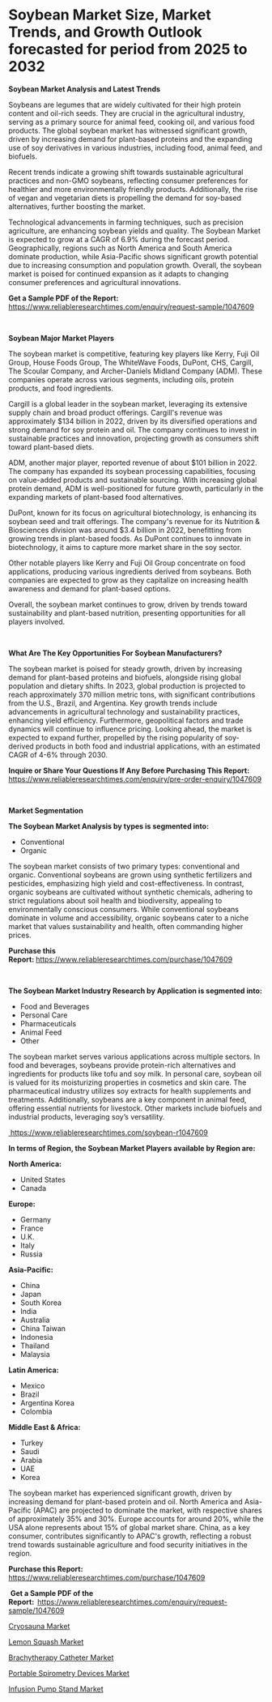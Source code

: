 <p><h1>Soybean Market Size, Market Trends, and Growth Outlook forecasted for period from 2025 to 2032</h1></p><p><strong>Soybean Market Analysis and Latest Trends</strong></p>
<p><p>Soybeans are legumes that are widely cultivated for their high protein content and oil-rich seeds. They are crucial in the agricultural industry, serving as a primary source for animal feed, cooking oil, and various food products. The global soybean market has witnessed significant growth, driven by increasing demand for plant-based proteins and the expanding use of soy derivatives in various industries, including food, animal feed, and biofuels.</p><p>Recent trends indicate a growing shift towards sustainable agricultural practices and non-GMO soybeans, reflecting consumer preferences for healthier and more environmentally friendly products. Additionally, the rise of vegan and vegetarian diets is propelling the demand for soy-based alternatives, further boosting the market.</p><p>Technological advancements in farming techniques, such as precision agriculture, are enhancing soybean yields and quality. The Soybean Market is expected to grow at a CAGR of 6.9% during the forecast period. Geographically, regions such as North America and South America dominate production, while Asia-Pacific shows significant growth potential due to increasing consumption and population growth. Overall, the soybean market is poised for continued expansion as it adapts to changing consumer preferences and agricultural innovations.</p></p>
<p><strong>Get a Sample PDF of the Report:&nbsp;</strong> <a href="https://www.reliableresearchtimes.com/enquiry/request-sample/1047609?utm_campaign=3522&utm_medium=2&utm_source=Github&utm_content=ia&utm_term=07042025&utm_id=soybean">https://www.reliableresearchtimes.com/enquiry/request-sample/1047609</a></p>
<p>&nbsp;</p>
<p><strong>Soybean Major Market Players</strong></p>
<p><p>The soybean market is competitive, featuring key players like Kerry, Fuji Oil Group, House Foods Group, The WhiteWave Foods, DuPont, CHS, Cargill, The Scoular Company, and Archer-Daniels Midland Company (ADM). These companies operate across various segments, including oils, protein products, and food ingredients.</p><p>Cargill is a global leader in the soybean market, leveraging its extensive supply chain and broad product offerings. Cargill's revenue was approximately $134 billion in 2022, driven by its diversified operations and strong demand for soy protein and oil. The company continues to invest in sustainable practices and innovation, projecting growth as consumers shift toward plant-based diets.</p><p>ADM, another major player, reported revenue of about $101 billion in 2022. The company has expanded its soybean processing capabilities, focusing on value-added products and sustainable sourcing. With increasing global protein demand, ADM is well-positioned for future growth, particularly in the expanding markets of plant-based food alternatives.</p><p>DuPont, known for its focus on agricultural biotechnology, is enhancing its soybean seed and trait offerings. The company's revenue for its Nutrition & Biosciences division was around $3.4 billion in 2022, benefitting from growing trends in plant-based foods. As DuPont continues to innovate in biotechnology, it aims to capture more market share in the soy sector.</p><p>Other notable players like Kerry and Fuji Oil Group concentrate on food applications, producing various ingredients derived from soybeans. Both companies are expected to grow as they capitalize on increasing health awareness and demand for plant-based options.</p><p>Overall, the soybean market continues to grow, driven by trends toward sustainability and plant-based nutrition, presenting opportunities for all players involved.</p></p>
<p>&nbsp;</p>
<p><strong>What Are The Key Opportunities For Soybean Manufacturers?</strong></p>
<p><p>The soybean market is poised for steady growth, driven by increasing demand for plant-based proteins and biofuels, alongside rising global population and dietary shifts. In 2023, global production is projected to reach approximately 370 million metric tons, with significant contributions from the U.S., Brazil, and Argentina. Key growth trends include advancements in agricultural technology and sustainability practices, enhancing yield efficiency. Furthermore, geopolitical factors and trade dynamics will continue to influence pricing. Looking ahead, the market is expected to expand further, propelled by the rising popularity of soy-derived products in both food and industrial applications, with an estimated CAGR of 4-6% through 2030.</p></p>
<p><strong>Inquire or Share Your Questions If Any Before Purchasing This Report:</strong> <a href="https://www.reliableresearchtimes.com/enquiry/pre-order-enquiry/1047609?utm_campaign=3522&utm_medium=2&utm_source=Github&utm_content=ia&utm_term=07042025&utm_id=soybean">https://www.reliableresearchtimes.com/enquiry/pre-order-enquiry/1047609</a></p>
<p>&nbsp;</p>
<p><strong>Market Segmentation</strong></p>
<p><strong>The Soybean Market Analysis by types is segmented into:</strong></p>
<p><ul><li>Conventional</li><li>Organic</li></ul></p>
<p><p>The soybean market consists of two primary types: conventional and organic. Conventional soybeans are grown using synthetic fertilizers and pesticides, emphasizing high yield and cost-effectiveness. In contrast, organic soybeans are cultivated without synthetic chemicals, adhering to strict regulations about soil health and biodiversity, appealing to environmentally conscious consumers. While conventional soybeans dominate in volume and accessibility, organic soybeans cater to a niche market that values sustainability and health, often commanding higher prices.</p></p>
<p><strong>Purchase this Report:&nbsp;</strong><a href="https://www.reliableresearchtimes.com/purchase/1047609?utm_campaign=3522&utm_medium=2&utm_source=Github&utm_content=ia&utm_term=07042025&utm_id=soybean">https://www.reliableresearchtimes.com/purchase/1047609</a></p>
<p>&nbsp;</p>
<p><strong>The Soybean Market Industry Research by Application is segmented into:</strong></p>
<p><ul><li>Food and Beverages</li><li>Personal Care</li><li>Pharmaceuticals</li><li>Animal Feed</li><li>Other</li></ul></p>
<p><p>The soybean market serves various applications across multiple sectors. In food and beverages, soybeans provide protein-rich alternatives and ingredients for products like tofu and soy milk. In personal care, soybean oil is valued for its moisturizing properties in cosmetics and skin care. The pharmaceutical industry utilizes soy extracts for health supplements and treatments. Additionally, soybeans are a key component in animal feed, offering essential nutrients for livestock. Other markets include biofuels and industrial products, leveraging soy’s versatility.</p></p>
<p><a href="https://www.reliableresearchtimes.com/soybean-r1047609?utm_campaign=3522&utm_medium=2&utm_source=Github&utm_content=ia&utm_term=07042025&utm_id=soybean">&nbsp;https://www.reliableresearchtimes.com/soybean-r1047609</a></p>
<p><strong>In terms of Region, the Soybean Market Players available by Region are:</strong></p>
<p>
    <p> <strong> North America: </strong>
        <ul>
            <li>United States</li>
            <li>Canada</li>
        </ul>
        </p> 
    <p> <strong> Europe: </strong>
        <ul>
            <li>Germany</li>
            <li>France</li>
            <li>U.K.</li>
            <li>Italy</li>
            <li>Russia</li>
        </ul>
        </p> 
    <p> <strong> Asia-Pacific: </strong>
        <ul>
            <li>China</li>
            <li>Japan</li>
            <li>South Korea</li>
            <li>India</li>
            <li>Australia</li>
            <li>China Taiwan</li>
            <li>Indonesia</li>
            <li>Thailand</li>
            <li>Malaysia</li>
        </ul>
        </p> 
    <p> <strong> Latin America: </strong>
        <ul>
            <li>Mexico</li>
            <li>Brazil</li>
            <li>Argentina Korea</li>
            <li>Colombia</li>
        </ul>
        </p> 
    <p> <strong> Middle East & Africa: </strong>
        <ul>
            <li>Turkey</li>
            <li>Saudi</li>
            <li>Arabia</li>
            <li>UAE</li>
            <li>Korea</li>
        </ul>
    </p>
    </p>
<p><p>The soybean market has experienced significant growth, driven by increasing demand for plant-based protein and oil. North America and Asia-Pacific (APAC) are projected to dominate the market, with respective shares of approximately 35% and 30%. Europe accounts for around 20%, while the USA alone represents about 15% of global market share. China, as a key consumer, contributes significantly to APAC's growth, reflecting a robust trend towards sustainable agriculture and food security initiatives in the region.</p></p>
<p><strong>Purchase this Report: </strong><a href="https://www.reliableresearchtimes.com/purchase/1047609?utm_campaign=3522&utm_medium=2&utm_source=Github&utm_content=ia&utm_term=07042025&utm_id=soybean">https://www.reliableresearchtimes.com/purchase/1047609</a></p>
<p>&nbsp;<strong>Get a Sample PDF of the Report:&nbsp;&nbsp;</strong><a href="https://www.reliableresearchtimes.com/enquiry/request-sample/1047609?utm_campaign=3522&utm_medium=2&utm_source=Github&utm_content=ia&utm_term=07042025&utm_id=soybean">https://www.reliableresearchtimes.com/enquiry/request-sample/1047609</a></p>
<p><strong></strong></p>
<p><p><a href="https://www.linkedin.com/pulse/comprehensive-cryosauna-market-report-projected-cagr-10-sjwve?utm_campaign=3522&utm_medium=2&utm_source=Github&utm_content=ia&utm_term=07042025&utm_id=soybean">Cryosauna Market</a></p><p><a href="https://github.com/prantoblouin/Market-Research-Report-List-1/blob/main/lemon-squash-market.md?utm_campaign=3522&utm_medium=2&utm_source=Github&utm_content=ia&utm_term=07042025&utm_id=soybean">Lemon Squash Market</a></p><p><a href="https://www.linkedin.com/pulse/comprehensive-brachytherapy-catheter-market-report-segmentation-xbs7c?utm_campaign=3522&utm_medium=2&utm_source=Github&utm_content=ia&utm_term=07042025&utm_id=soybean">Brachytherapy Catheter Market</a></p><p><a href="https://www.linkedin.com/pulse/portable-spirometry-devices-market-report-2025-2032-highlights-yliqe?utm_campaign=3522&utm_medium=2&utm_source=Github&utm_content=ia&utm_term=07042025&utm_id=soybean">Portable Spirometry Devices Market</a></p><p><a href="https://www.linkedin.com/pulse/comprehensive-assessment-infusion-pump-stand-markets-xnfme?utm_campaign=3522&utm_medium=2&utm_source=Github&utm_content=ia&utm_term=07042025&utm_id=soybean">Infusion Pump Stand Market</a></p></p>
